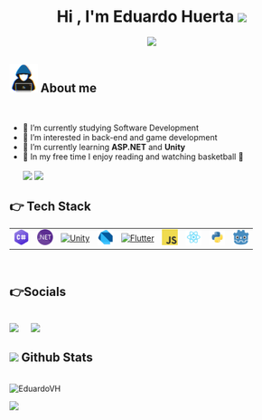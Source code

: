 <h1 align="center"><b>Hi , I'm Eduardo Huerta </b><img src="https://media.giphy.com/media/hvRJCLFzcasrR4ia7z/giphy.gif" width="35"></h1>

<p align="center">
  <a href="https://github.com/DenverCoder1/readme-typing-svg"><img src="https://readme-typing-svg.herokuapp.com?font=Time+New+Roman&color=%23C8BE25&size=25&center=true&vCenter=true&width=600&height=100&lines=Software+Developer;Always+learning+new+things;.NET+Developer;Unity+Developer"></a>
</p>


## <picture><img src = "https://github.com/0xAbdulKhalid/0xAbdulKhalid/raw/main/assets/mdImages/about_me.gif" width = 50px></picture> **About me**

<br>

- 🔭 I’m currently studying Software Development
- 👀 I’m interested in back-end and game development
- 🌱 I’m currently learning **ASP.NET** and **Unity**
- 📖 In my free time I enjoy reading and watching basketball 🏀
<br><br>
  <img src = "https://media4.giphy.com/media/v1.Y2lkPTc5MGI3NjExcDJiNnVia2w1ZjJ0ZTZldTZ3c3gxb2E4ZHFmcWh0MTgzeXMwNDl1OSZlcD12MV9pbnRlcm5hbF9naWZfYnlfaWQmY3Q9cw/zKr0MMoRmCt909jI7a/giphy.gif" width = 100px>
  <img src = "https://media0.giphy.com/media/v1.Y2lkPTc5MGI3NjExZjloMXE1a2t4YzM2eW1seDN5bmV4cHduajE0c3VibWU4d2YyeHJzMSZlcD12MV9pbnRlcm5hbF9naWZfYnlfaWQmY3Q9cw/1bB7wtrFvfAatD6mjV/giphy.gif" width = 205px>
##  **👉 Tech Stack**

<table>
    <tbody>
        <tr>
            <td>
             <a href="#"><img alt="C#" title="C#" height="28px" src="https://raw.githubusercontent.com/github/explore/80688e429a7d4ef2fca1e82350fe8e3517d3494d/topics/csharp/csharp.png" /></a>
            </td>
            <td>
             <a href="#"><img alt=".NET" title=".NET" height="28px" src="https://raw.githubusercontent.com/github/explore/80688e429a7d4ef2fca1e82350fe8e3517d3494d/topics/dotnet/dotnet.png" /></a>
            </td>
            <td>
             <a href="#"><img alt="Unity" title="Unity" height="28px" src="https://scontent.ftgz1-2.fna.fbcdn.net/v/t39.30808-6/244975848_3051985545048691_1894368713671615182_n.png?_nc_cat=100&ccb=1-7&_nc_sid=5f2048&_nc_ohc=iXhBT1dY_-4Q7kNvgFSZK5v&_nc_ht=scontent.ftgz1-2.fna&oh=00_AYDIDUbU19G6hjHPMjKxUhvBCnTihJQx1boTNbEiy9PeuA&oe=6678B0DF" /></a>
            </td>
            <td>
             <a href="#"><img alt="Dart" title="Dart" height="28px" src="https://raw.githubusercontent.com/github/explore/80688e429a7d4ef2fca1e82350fe8e3517d3494d/topics/dart/dart.png" /></a>
            </td>
            <td>
              <a href="#"><img alt="Flutter" title="Flutter" height="28px" src="https://img.icons8.com/color/48/000000/flutter.png" /></a></td>
            <td>
              <a href="#"><img alt="JavaScript" title="JavaScript" height="28px" src="https://raw.githubusercontent.com/github/explore/80688e429a7d4ef2fca1e82350fe8e3517d3494d/topics/javascript/javascript.png" /></a>
            </td>
            <td>
              <a href="#"><img alt="React" title="React" height="28px" src="https://raw.githubusercontent.com/github/explore/80688e429a7d4ef2fca1e82350fe8e3517d3494d/topics/react/react.png" /></a>
            </td>
            <td>
              <a href="#"><img alt="Python" title="Python" height="28px" src="https://raw.githubusercontent.com/github/explore/80688e429a7d4ef2fca1e82350fe8e3517d3494d/topics/python/python.png" /></a>
            <td>
              <a href="#"><img alt="Godot" title="Godot" height="28px" src="https://raw.githubusercontent.com/github/explore/80688e429a7d4ef2fca1e82350fe8e3517d3494d/topics/godot/godot.png" /></a>
            </td>
        </tr>
    </tbody>
</table>

<br>

##  **👉Socials**

<p>
<br>	
<a target="_blank" href="https://www.linkedin.com/in/eduardovazquezh/"><img src="https://img.shields.io/badge/-LinkedIn-0077B5?style=for-the-badge&logo=Linkedin&logoColor=white"></img></a>
&emsp;
<a target="_blank" href="https://twitter.com/EduardoVH__"><img src="https://img.shields.io/badge/-Twitter-1DA1F2?style=for-the-badge&logo=Twitter&logoColor=white"></img></a>
&emsp;

<br>


## <img src="https://media.giphy.com/media/iY8CRBdQXODJSCERIr/giphy.gif" width="35"><b> Github Stats </b>
<br>
<!-- <div align="center"> -->
  <img src="https://github-readme-stats.vercel.app/api/top-langs?username=EduardoVH&show_icons=true&locale=en&layout=compact&line_height=20&title_color=7A7ADB&icon_color=2234AE&text_color=D3D3D3&bg_color=0,000000,130F40" width="375"  alt="EduardoVH"/>
</a>
</div>

<br>

<img src="https://user-images.githubusercontent.com/73097560/115834477-dbab4500-a447-11eb-908a-139a6edaec5c.gif"><br><br>
